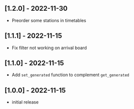 ## [1.2.0] - 2022-11-30
* Preorder some stations in timetables

## [1.1.1] - 2022-11-15
* Fix filter not working on arrival board

## [1.1.0] - 2022-11-15
* Add `set_generated` function to complement `get_generated`

## [1.0.0] - 2022-11-15
* initial release